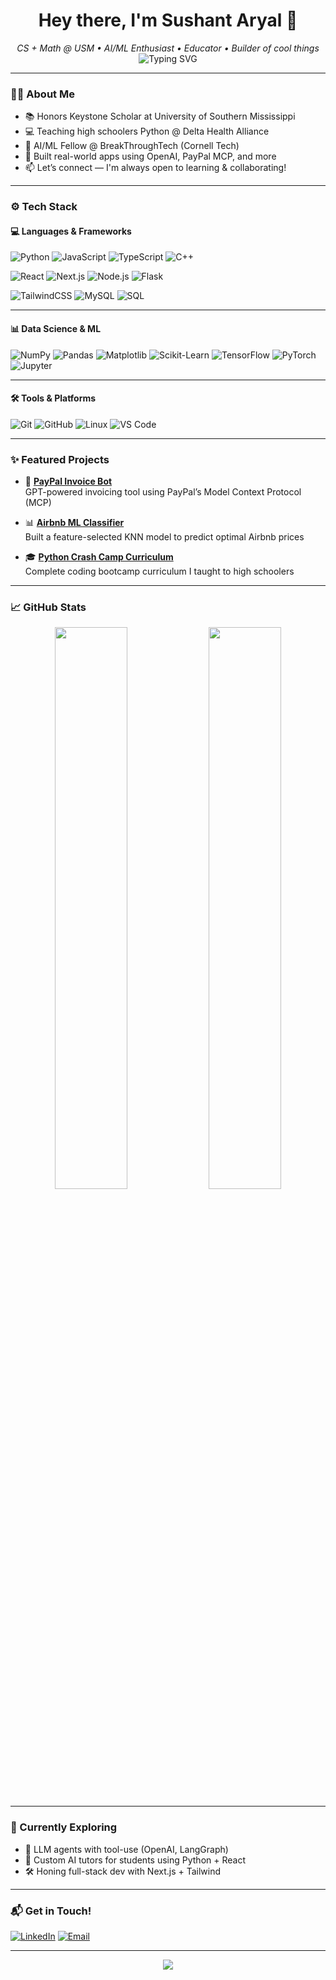 <h1 align="center">Hey there, I'm Sushant Aryal 👋</h1>
<p align="center">
  <em>CS + Math @ USM • AI/ML Enthusiast • Educator • Builder of cool things</em><br>
  <img src="https://readme-typing-svg.demolab.com?font=Fira+Code&weight=500&size=24&pause=1000&color=00C3FF&center=true&vCenter=true&width=600&lines=AI+Fellow+%7C+BreakThroughTech+%40+Cornell;Coding+Instructor+%7C+DHA+Summer+Camp;Building+Real+Stuff+%F0%9F%9A%80;Learning+Something+New+Every+Day" alt="Typing SVG" />
</p>

---

### 🧑‍💻 About Me

- 📚 Honors Keystone Scholar at University of Southern Mississippi  
- 💻 Teaching high schoolers Python @ Delta Health Alliance  
- 🤖 AI/ML Fellow @ BreakThroughTech (Cornell Tech)  
- 🚀 Built real-world apps using OpenAI, PayPal MCP, and more  
- 📫 Let’s connect — I'm always open to learning & collaborating!

---

### ⚙️ Tech Stack

#### 💻 Languages & Frameworks
![Python](https://img.shields.io/badge/Python-FFD43B?style=for-the-badge&logo=python&logoColor=blue)
![JavaScript](https://img.shields.io/badge/JavaScript-F7DF1E?style=for-the-badge&logo=javascript&logoColor=black)
![TypeScript](https://img.shields.io/badge/TypeScript-3178C6?style=for-the-badge&logo=typescript&logoColor=white)
![C++](https://img.shields.io/badge/C++-00599C?style=for-the-badge&logo=c%2B%2B&logoColor=white)

![React](https://img.shields.io/badge/React-20232A?style=for-the-badge&logo=react&logoColor=61DAFB)
![Next.js](https://img.shields.io/badge/Next.js-000000?style=for-the-badge&logo=nextdotjs&logoColor=white)
![Node.js](https://img.shields.io/badge/Node.js-339933?style=for-the-badge&logo=nodedotjs&logoColor=white)
![Flask](https://img.shields.io/badge/Flask-000000?style=for-the-badge&logo=flask&logoColor=white)

![TailwindCSS](https://img.shields.io/badge/TailwindCSS-38B2AC?style=for-the-badge&logo=tailwind-css&logoColor=white)
![MySQL](https://img.shields.io/badge/MySQL-00758F?style=for-the-badge&logo=mysql&logoColor=white)
![SQL](https://img.shields.io/badge/SQL-4479A1?style=for-the-badge&logo=postgresql&logoColor=white)

---

#### 📊 Data Science & ML
![NumPy](https://img.shields.io/badge/Numpy-013243?style=for-the-badge&logo=numpy&logoColor=white)
![Pandas](https://img.shields.io/badge/Pandas-150458?style=for-the-badge&logo=pandas&logoColor=white)
![Matplotlib](https://img.shields.io/badge/Matplotlib-0076A8?style=for-the-badge&logo=matplotlib&logoColor=white)
![Scikit-Learn](https://img.shields.io/badge/Scikit--Learn-F7931E?style=for-the-badge&logo=scikitlearn&logoColor=white)
![TensorFlow](https://img.shields.io/badge/TensorFlow-FF6F00?style=for-the-badge&logo=tensorflow&logoColor=white)
![PyTorch](https://img.shields.io/badge/PyTorch-EE4C2C?style=for-the-badge&logo=pytorch&logoColor=white)
![Jupyter](https://img.shields.io/badge/Jupyter-F37626?style=for-the-badge&logo=jupyter&logoColor=white)

---

#### 🛠️ Tools & Platforms
![Git](https://img.shields.io/badge/Git-F05032?style=for-the-badge&logo=git&logoColor=white)
![GitHub](https://img.shields.io/badge/GitHub-181717?style=for-the-badge&logo=github&logoColor=white)
![Linux](https://img.shields.io/badge/Linux-FCC624?style=for-the-badge&logo=linux&logoColor=black)
![VS Code](https://img.shields.io/badge/VS%20Code-007ACC?style=for-the-badge&logo=visualstudiocode&logoColor=white)

---

### ✨ Featured Projects

- 🧾 **[PayPal Invoice Bot](https://github.com/aryalsushant/paypal-invoice-agent)**  
  GPT-powered invoicing tool using PayPal’s Model Context Protocol (MCP)

- 📊 **[Airbnb ML Classifier](https://github.com/aryalsushant/airbnb-ml)**  
  Built a feature-selected KNN model to predict optimal Airbnb prices

- 🎓 **[Python Crash Camp Curriculum](https://github.com/aryalsushant/python-crash-camp)**  
  Complete coding bootcamp curriculum I taught to high schoolers

---

### 📈 GitHub Stats

<p align="center">
  <img src="https://github-readme-stats.vercel.app/api?username=aryalsushant&show_icons=true&theme=radical&count_private=true" width="48%" />
  <img src="https://streak-stats.demolab.com?user=aryalsushant&theme=radical&hide_border=true" width="48%" />
</p>

---

### 🌱 Currently Exploring

- 💬 LLM agents with tool-use (OpenAI, LangGraph)
- 🧠 Custom AI tutors for students using Python + React
- 🛠️ Honing full-stack dev with Next.js + Tailwind

---

### 📬 Get in Touch!

[![LinkedIn](https://img.shields.io/badge/LinkedIn-0A66C2?style=for-the-badge&logo=linkedin&logoColor=white)](https://linkedin.com/in/sushant-aryal)
[![Email](https://img.shields.io/badge/Email-D14836?style=for-the-badge&logo=gmail&logoColor=white)](mailto:sushant.aryal@usm.edu)

---

<p align="center">
  <img src="https://github-profile-trophy.vercel.app/?username=aryalsushant&theme=algolia&row=1&margin-w=15&no-frame=true" />
</p>
